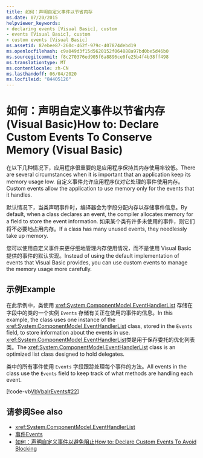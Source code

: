 ```yaml
---
title: 如何：声明自定义事件以节省内存
ms.date: 07/20/2015
helpviewer_keywords:
- declaring events [Visual Basic], custom
- events [Visual Basic], custom
- custom events [Visual Basic]
ms.assetid: 87ebee87-260c-462f-979c-407874debd19
ms.openlocfilehash: c9a049d3f15d5620152f064888a97bd0be5d46b0
ms.sourcegitcommit: f8c270376ed905f6a8896ce0fe25b4f4b38ff498
ms.translationtype: MT
ms.contentlocale: zh-CN
ms.lasthandoff: 06/04/2020
ms.locfileid: "84405126"
---
```

# <a name="how-to-declare-custom-events-to-conserve-memory-visual-basic"></a><span data-ttu-id="a9e78-102">如何：声明自定义事件以节省内存 (Visual Basic)</span><span class="sxs-lookup"><span data-stu-id="a9e78-102">How to: Declare Custom Events To Conserve Memory (Visual Basic)</span></span>
<span data-ttu-id="a9e78-103">在以下几种情况下，应用程序很重要的是应用程序保持其内存使用率较低。</span><span class="sxs-lookup"><span data-stu-id="a9e78-103">There are several circumstances when it is important that an application keep its memory usage low.</span></span> <span data-ttu-id="a9e78-104">自定义事件允许应用程序仅对它处理的事件使用内存。</span><span class="sxs-lookup"><span data-stu-id="a9e78-104">Custom events allow the application to use memory only for the events that it handles.</span></span>  
  
 <span data-ttu-id="a9e78-105">默认情况下，当类声明事件时，编译器会为字段分配内存以存储事件信息。</span><span class="sxs-lookup"><span data-stu-id="a9e78-105">By default, when a class declares an event, the compiler allocates memory for a field to store the event information.</span></span> <span data-ttu-id="a9e78-106">如果某个类有许多未使用的事件，则它们将不必要地占用内存。</span><span class="sxs-lookup"><span data-stu-id="a9e78-106">If a class has many unused events, they needlessly take up memory.</span></span>  
  
 <span data-ttu-id="a9e78-107">您可以使用自定义事件来更仔细地管理内存使用情况，而不是使用 Visual Basic 提供的事件的默认实现。</span><span class="sxs-lookup"><span data-stu-id="a9e78-107">Instead of using the default implementation of events that Visual Basic provides, you can use custom events to manage the memory usage more carefully.</span></span>  
  
## <a name="example"></a><span data-ttu-id="a9e78-108">示例</span><span class="sxs-lookup"><span data-stu-id="a9e78-108">Example</span></span>  
 <span data-ttu-id="a9e78-109">在此示例中，类使用 <xref:System.ComponentModel.EventHandlerList> 存储在字段中的类的一个实例 `Events` 存储有关正在使用的事件的信息。</span><span class="sxs-lookup"><span data-stu-id="a9e78-109">In this example, the class uses one instance of the <xref:System.ComponentModel.EventHandlerList> class, stored in the `Events` field, to store information about the events in use.</span></span> <span data-ttu-id="a9e78-110"><xref:System.ComponentModel.EventHandlerList>类是用于保存委托的优化列表类。</span><span class="sxs-lookup"><span data-stu-id="a9e78-110">The <xref:System.ComponentModel.EventHandlerList> class is an optimized list class designed to hold delegates.</span></span>  
  
 <span data-ttu-id="a9e78-111">类中的所有事件使用 `Events` 字段跟踪处理每个事件的方法。</span><span class="sxs-lookup"><span data-stu-id="a9e78-111">All events in the class use the `Events` field to keep track of what methods are handling each event.</span></span>  
  
 [!code-vb[VbVbalrEvents#22](~/samples/snippets/visualbasic/VS_Snippets_VBCSharp/VbVbalrEvents/VB/Class1.vb#22)]  
  
## <a name="see-also"></a><span data-ttu-id="a9e78-112">请参阅</span><span class="sxs-lookup"><span data-stu-id="a9e78-112">See also</span></span>

- <xref:System.ComponentModel.EventHandlerList>
- [<span data-ttu-id="a9e78-113">事件</span><span class="sxs-lookup"><span data-stu-id="a9e78-113">Events</span></span>](index.md)
- [<span data-ttu-id="a9e78-114">如何：声明自定义事件以避免阻止</span><span class="sxs-lookup"><span data-stu-id="a9e78-114">How to: Declare Custom Events To Avoid Blocking</span></span>](how-to-declare-custom-events-to-avoid-blocking.md)
